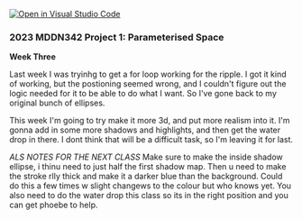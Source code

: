 [![Open in Visual Studio Code](https://classroom.github.com/assets/open-in-vscode-c66648af7eb3fe8bc4f294546bfd86ef473780cde1dea487d3c4ff354943c9ae.svg)](https://classroom.github.com/online_ide?assignment_repo_id=10300716&assignment_repo_type=AssignmentRepo)
### 2023 MDDN342 Project 1: Parameterised Space


**Week Three** 

Last week I was tryinhg to get a for loop working for the ripple. I got it kind of working, but the postioning seemed wrong, and I couldn't figure out the logic needed for it to be able to do what I want. So I've gone back to my original bunch of ellipses. 

This week I'm going to try make it more 3d, and put more realism into it. I'm gonna add in some more shadows and highlights, and then get the water drop in there. I dont think that will be a difficult task, so I'm leaving it for last.


*ALS NOTES FOR THE NEXT CLASS*
Make sure to make the inside shadow ellipse, i thinu need to just half the first shadow map. Then u need to make the stroke rlly thick and make it a darker blue than the background. Could do this a few times w slight changews to the colour but who knows yet. You also need to do the water drop this class so its in the right position and you can get phoebe to help.